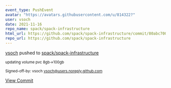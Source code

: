 ```yaml
---
event_type: PushEvent
avatar: "https://avatars.githubusercontent.com/u/814322?"
user: vsoch
date: 2021-11-16
repo_name: spack/spack-infrastructure
html_url: https://github.com/spack/spack-infrastructure/commit/80abc7003a7804abf2ffa1f29fb4a1cc5ed1b28e
repo_url: https://github.com/spack/spack-infrastructure
---
```


<a href='https://github.com/vsoch' target='_blank'>vsoch</a> pushed to <a href='https://github.com/spack/spack-infrastructure' target='_blank'>spack/spack-infrastructure</a>

<small>updating volume pvc 8gb->100gb

Signed-off-by: vsoch <vsoch@users.noreply.github.com></small>

<a href='https://github.com/spack/spack-infrastructure/commit/80abc7003a7804abf2ffa1f29fb4a1cc5ed1b28e' target='_blank'>View Commit</a>